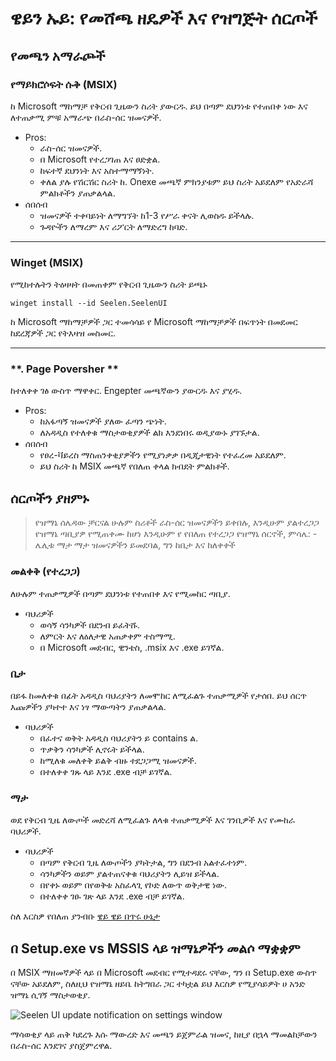 # **ዌይን ኡይ: የመሸጫ ዘዴዎች እና የዝግጅት ሰርጦች**

## **የመጫን አማራጮች**

### **የማይክሮሶፍት ሱቅ (MSIX)**

ከ Microsoft ማከማቻ የቅርብ ጊዜውን ስሪት ያውርዱ. ይህ በጣም ደህንነቱ የተጠበቀ ነው
 እና ለተጠቃሚ ምቹ አማራጭ በራስ-ሰር ዝመናዎች.

*   Pros:
    *   ራስ-ሰር ዝመናዎች.
    *   በ Microsoft የተረጋገጠ እና ፀድቋል.
    *   ከፍተኛ ደህንነት እና አስተማማኝነት.
    *   ቀለል ያሉ የሽርሽር ስሪት ከ. Onexe መጫኛ ምክንያቱም ይህ ስሪት አይደለም
         የአድራሻ ምልክቶችን ያጠቃልላል.
*   ሰበሰብ
    *   ዝመናዎች ተቀባይነት ለማግኘት ከ1-3 የሥራ ቀናት ሊወስዱ ይችላሉ.
    *   ጉዳዮችን ለማረም እና ሪፖርት ለማድረግ ከባድ.

***

### **Winget (MSIX)**

የሚከተሉትን ትዕዛዛት በመጠቀም የቅርብ ጊዜውን ስሪት ይጫኑ

```pwsh
winget install --id Seelen.SeelenUI
```

ከ Microsoft ማከማቻዎች ጋር ተመሳሳይ የ Microsoft ማከማቻዎች በፍጥነት በመደመር ከደረጃዎች ጋር
 የትእዛዝ መስመር.

***

### \*\*. Page Poversher \*\*

ከተለቀቀ ገፅ ውስጥ ማዋቀር. Engepter መጫኛውን ያውርዱ እና ያሂዱ.

*   Pros:
    *   ከአፋጣኝ ዝመናዎች ያለው ፈጣን ጭነት.
    *   ለአዳዲስ የተለቀቁ ማስታወቂያዎች ልክ እንደነበሩ ወዲያውኑ ያገኙታል.
*   ሰበሰብ
    *   የፀረ-ቫይረስ ማስጠንቀቂያዎችን የሚያነቃቃ በዲጂታዊነት የተፈረመ አይደለም.
    *   ይህ ስሪት ከ MSIX መጫኛ የበለጠ ቀላል ክብደት
         ምልክቶች.

## **ሰርጦችን ያዘምኑ**

> የዝማኔ ሰሌዳው ቻርናል ሁሉም ስሪቶች ራስ-ሰር ዝመናዎችን ይቀበሉ,
>  እንዲሁም ያልተረጋጋ የዝማኔ ጣቢያዎ የሚጠቀሙ ከሆነ እንዲሁም የ
>  የበለጠ የተረጋጋ የዝማኔ ሰርኖች, ምሳሌ: - ሌሊቱ ማታ ማታ ዝመናዎችን ይመደባል, ግን
>  ከቤታ እና ከለቀቀች

### **መልቀቅ (የተረጋጋ)**

ለሁሉም ተጠቃሚዎች በጣም ደህንነቱ የተጠበቀ እና የሚመከር ጣቢያ.

*   ባህሪዎች
    *   ወሳኝ ሳንካዎች በደንብ ይፈትሹ.
    *   ለምርት እና ለዕለታዊ አጠቃቀም ተስማሚ.
    *   በ Microsoft መደብር, ዊንቴስ, .msix እና .exe ይገኛል.

### **ቤታ**

በይፋ ከመለቀቁ በፊት አዳዲስ ባህሪያትን ለመሞከር ለሚፈልጉ ተጠቃሚዎች የታሰበ.
 ይህ ሰርጥ እጩዎችን ያካተተ እና ነፃ ማውጣትን ያጠቃልላል.

*   ባህሪዎች
    *   በፈተና ወቅት አዳዲስ ባህሪያትን ይ contains ል.
    *   ጥቃቅን ሳንካዎች ሊኖሩት ይችላል.
    *   ከሚለቁ መለቀቅ ይልቅ ብዙ ተደጋጋሚ ዝመናዎች.
    *   በተለቀቀ ገጹ ላይ እንደ .exe ብቻ ይገኛል.

### **ማታ**

ወደ የቅርብ ጊዜ ለውጦች መድረሻ ለሚፈልጉ ለላቁ ተጠቃሚዎች እና ገንቢዎች እና
 የሙከራ ባህሪዎች.

*   ባህሪዎች
    *   በጣም የቅርብ ጊዜ ለውጦችን ያካትታል, ግን በደንብ አልተፈተነም.
    *   ሳንካዎችን ወይም ያልተጠናቀቁ ባህሪያትን ሊይዝ ይችላል.
    *   በየቀኑ ወይም በየወቅቱ አስፈላጊ የኮድ ለውጥ ወቅታዊ ነው.
    *   በተለቀቀ ገፁ ገጽ ላይ እንደ .exe ብቻ ይገኛል.

ስለ እርስዎ የበለጠ ያንብቡ [ዌይ ዌይ በጥሩ ሁኔታ](./nightly.md)

## **በ Setup.exe vs MSSIS ላይ ዝማኔዎችን መልሶ ማቋቋም**

በ MSIX ማዘመኛዎች ላይ በ Microsoft መደብር የሚተዳደሩ ናቸው, ግን በ Setup.exe ውስጥ ናቸው
 አይደለም, ስለዚህ የዝማኔ ዘይቤ ከትግበራ ጋር ተካቷል ይህ እርስዎ የሚያሳይዎት ሀ
 አንድ ዝማኔ ሲገኝ ማስታወቂያ.

![Seelen UI update notification on settings window](https://github.com/Seelen-Inc/slu-blog/blob/master/blog/seelen-ui-distribution-channels/image.png?raw=true)

ማሳወቂያ ላይ ጠቅ ካደረጉ እሱ ማውረድ እና መጫን ይጀምራል
 ዝመና, ከዚያ በኋላ ማመልከቻውን በራስ-ሰር እንደገና ያስጀምረዋል.
